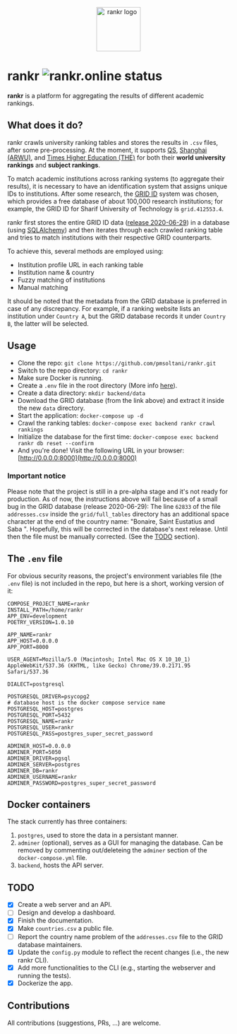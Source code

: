 <p align="center">
  <a href="https://rankr.online"><img src="https://rankr.online/static/media/appLogo.250b85cc.svg" height="100" alt="rankr logo"></a>
</p>

# rankr <img src="https://healthchecks.io/badge/07172acf-6279-4d07-9e00-8af225eda20f/j7hHd2IJ-2/rankr.online.svg" alt="rankr.online status">

**rankr** is a platform for aggregating the results of different academic rankings.

## What does it do?

rankr crawls university ranking tables and stores the results in `.csv` files, after some pre-processing. At the moment, it supports [QS](https://www.topuniversities.com/), [Shanghai (ARWU)](http://www.shanghairanking.com), and [Times Higher Education (THE)](https://www.timeshighereducation.com) for both their **world university rankings** and **subject rankings**.

To match academic institutions across ranking systems (to aggregate their results), it is necessary to have an identification system that assigns unique IDs to institutions. After some research, the [GRID ID](https://grid.ac) system was chosen, which provides a free database of about 100,000 research institutions; for example, the GRID ID for Sharif University of Technology is `grid.412553.4`.

rankr first stores the entire GRID ID data ([release 2020-06-29](https://digitalscience.figshare.com/articles/GRID_release_2020-06-29/12587828)) in a database (using [SQLAlchemy](https://www.sqlalchemy.org)) and then iterates through each crawled ranking table and tries to match institutions with their respective GRID counterparts.

To achieve this, several methods are employed using:

- Institution profile URL in each ranking table
- Institution name & country
- Fuzzy matching of institutions
- Manual matching

It should be noted that the metadata from the GRID database is preferred in case of any discrepancy. For example, if a ranking website lists an institution under `Country A`, but the GRID database records it under `Country B`, the latter will be selected.

## Usage

- Clone the repo: `git clone https://github.com/pmsoltani/rankr.git`
- Switch to the repo directory: `cd rankr`
- Make sure Docker is running.
- Create a `.env` file in the root directory (More info [here](#the-env-file)).
- Create a data directory: `mkdir backend/data`
- Download the GRID database (from the link above) and extract it inside the new `data` directory.
- Start the application: `docker-compose up -d`
- Crawl the ranking tables: `docker-compose exec backend rankr crawl rankings`
- Initialize the database for the first time: `docker-compose exec backend rankr db reset --confirm`
- And you're done! Visit the following URL in your browser: [http://0.0.0.0:8000](http://0.0.0.0:8000)

### Important notice

Please note that the project is still in a pre-alpha stage and it's not ready for production. As of now, the instructions above will fail because of a small bug in the GRID database (release 2020-06-29): The line `62833` of the file `addresses.csv` inside the `grid/full_tables` directory has an additional space character at the end of the country name: "Bonaire, Saint Eustatius and Saba ". Hopefully, this will be corrected in the database's next release. Until then the file must be manually corrected. (See the [TODO](#todo) section).

## The `.env` file

For obvious security reasons, the project's environment variables file (the `.env` file) is not included in the repo, but here is a short, working version of it:

```env
COMPOSE_PROJECT_NAME=rankr
INSTALL_PATH=/home/rankr
APP_ENV=development
POETRY_VERSION=1.0.10

APP_NAME=rankr
APP_HOST=0.0.0.0
APP_PORT=8000

USER_AGENT=Mozilla/5.0 (Macintosh; Intel Mac OS X 10_10_1) AppleWebKit/537.36 (KHTML, like Gecko) Chrome/39.0.2171.95 Safari/537.36

DIALECT=postgresql

POSTGRESQL_DRIVER=psycopg2
# database host is the docker compose service name
POSTGRESQL_HOST=postgres
POSTGRESQL_PORT=5432
POSTGRESQL_NAME=rankr
POSTGRESQL_USER=rankr
POSTGRESQL_PASS=postgres_super_secret_password

ADMINER_HOST=0.0.0.0
ADMINER_PORT=5050
ADMINER_DRIVER=pgsql
ADMINER_SERVER=postgres
ADMINER_DB=rankr
ADMINER_USERNAME=rankr
ADMINER_PASSWORD=postgres_super_secret_password
```

## Docker containers

The stack currently has three containers:

1. `postgres`, used to store the data in a persistant manner.
2. `adminer` (optional), serves as a GUI for managing the database. Can be removed by commenting out/deleteing the `adminer` section of the `docker-compose.yml` file.
3. `backend`, hosts the API server.

## TODO

- [x] Create a web server and an API.
- [ ] Design and develop a dashboard.
- [x] Finish the documentation.
- [x] Make `countries.csv` a public file.
- [ ] Report the country name problem of the `addresses.csv` file to the GRID database maintainers.
- [x] Update the `config.py` module to reflect the recent changes (i.e., the new rankr CLI).
- [x] Add more functionalities to the CLI (e.g., starting the webserver and running the tests).
- [x] Dockerize the app.

## Contributions

All contributions (suggestions, PRs, ...) are welcome.
